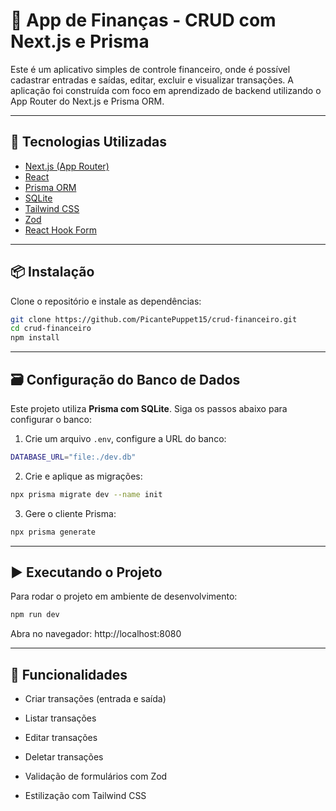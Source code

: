 # 💸 App de Finanças - CRUD com Next.js e Prisma

Este é um aplicativo simples de controle financeiro, onde é possível cadastrar entradas e saídas, editar, excluir e visualizar transações. A aplicação foi construída com foco em aprendizado de backend utilizando o App Router do Next.js e Prisma ORM.

---

## 🚀 Tecnologias Utilizadas

- [Next.js (App Router)](https://nextjs.org/docs/app)
- [React](https://reactjs.org/)
- [Prisma ORM](https://www.prisma.io/docs)
- [SQLite](https://www.sqlite.org/index.html)
- [Tailwind CSS](https://tailwindcss.com/)
- [Zod](https://zod.dev/)
- [React Hook Form](https://react-hook-form.com/)

---

## 📦 Instalação

Clone o repositório e instale as dependências:

```bash
git clone https://github.com/PicantePuppet15/crud-financeiro.git
cd crud-financeiro
npm install
```

---

## 🗃️ Configuração do Banco de Dados

Este projeto utiliza **Prisma com SQLite**. Siga os passos abaixo para configurar o banco:

1. Crie um arquivo `.env`, configure a URL do banco:
```bash
DATABASE_URL="file:./dev.db"
```

2. Crie e aplique as migrações:
```bash
npx prisma migrate dev --name init
```

3. Gere o cliente Prisma:
```bash
npx prisma generate
```

---

## ▶️ Executando o Projeto

Para rodar o projeto em ambiente de desenvolvimento:

```bash
npm run dev
```
Abra no navegador: http://localhost:8080

---

## 📌 Funcionalidades
 
- Criar transações (entrada e saída)

- Listar transações

- Editar transações

- Deletar transações

- Validação de formulários com Zod

- Estilização com Tailwind CSS

